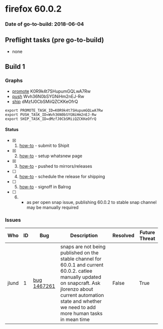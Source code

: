 # firefox 60.0.2

### Date of go-to-build: 2018-06-04

## Preflight tasks (pre go-to-build)
- none

## Build 1  

### Graphs
* [promote](https://tools.taskcluster.net/push-inspector/#/K0R9k4t7SHupumGQLwA7Rw) K0R9k4t7SHupumGQLwA7Rw
* [push](https://tools.taskcluster.net/push-inspector/#/Wvh36N0bSYGNiHm2nEJ-Rw) Wvh36N0bSYGNiHm2nEJ-Rw
* [ship](https://tools.taskcluster.net/push-inspector/#/dMzfJ0CbSMiiQZCKKeOfrQ) dMzfJ0CbSMiiQZCKKeOfrQ
```
export PROMOTE_TASK_ID=K0R9k4t7SHupumGQLwA7Rw
export PUSH_TASK_ID=Wvh36N0bSYGNiHm2nEJ-Rw
export SHIP_TASK_ID=dMzfJ0CbSMiiQZCKKeOfrQ
```


#### Status
- [x] 1.  [how-to](https://wiki.mozilla.org/Release:Release_Automation_on_Mercurial:Starting_a_Release#Submit_to_Ship_It)  - submit to Shipit
- [x] 2.  [how-to](https://github.com/mozilla-releng/releasewarrior-2.0/blob/master/docs/release-promotion/desktop/howto-rc.md)  - setup whatsnew page
- [x] 3.  [how-to](https://github.com/mozilla-releng/releasewarrior-2.0/blob/master/docs/release-promotion/desktop/howto.md#push-artifacts-to-releases-directory)  - pushed to mirrors/releases
- [ ] 4.  [how-to](https://github.com/mozilla-releng/releasewarrior-2.0/blob/master/docs/release-promotion/desktop/howto.md#ship-the-release)  - schedule the release for shipping
- [ ] 5.  [how-to](https://github.com/mozilla-releng/releasewarrior-2.0/blob/master/docs/release-promotion/desktop/howto.md#obtain-sign-offs-for-changes)  - signoff in Balrog
- [ ] 6.  - as per open snap issue, publishing 60.0.2 to stable snap channel may be manually required

### Issues
| Who                 | ID               | Bug                                                                 | Description                | Resolved                | Future Threat                |
| ------------------- | ---------------- | ------------------------------------------------------------------- | -------------------------- | ----------------------- | ---------------------------- |
| jlund  | 1 | [bug 1467261](https://bugzil.la/1467261)        | snaps are not being published on the stable channel for 60.0.1 and current 60.0.2. catlee manually updated on snapcraft. Ask jlorenzo about current automation state and whether we need to add more human tasks in mean time | False | True |

